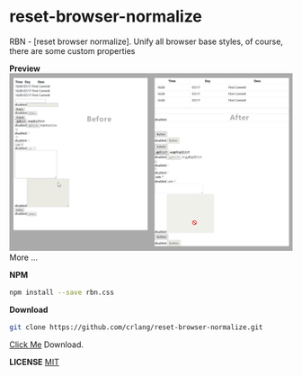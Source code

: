 # reset-browser-normalize
RBN - [reset browser normalize]. Unify all browser base styles, of course, there are some custom properties

**Preview**
![](./preview.png)
More ...

**NPM**

```sh
npm install --save rbn.css
```

**Download**
```sh
git clone https://github.com/crlang/reset-browser-normalize.git
```

[Click Me](https://github.com/crlang/reset-browser-normalize/archive/master.zip) Download.

**LICENSE**
[MIT](./LICENSE)